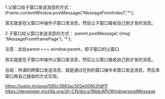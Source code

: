 1.父窗口给子窗口发送消息的方式：
iFrame.contentWindow.postMessage('MessageFromIndex1','*');

其实就是在父窗口中操作子窗口发消息，然后让子窗口接收自己刚才发的消息。

2.子窗口给父窗口发送消息的方式：
parent.postMessage( {msg: 'MessageFromIframePage'}, '*');

注意：此处parent === window.parent，即子窗口的父窗口

其实就是在子窗口中操作父窗口发消息，然后让父窗口接收自己刚才发的消息。

总结：所谓的跨窗口发送消息，就是通过在别的窗口操作本窗口发送消息，然后本窗口再自己接收的方式实现。

https://juejin.im/post/590c3983ac502e006531df11
https://developer.mozilla.org/zh-CN/docs/Web/API/Window/postMessage
